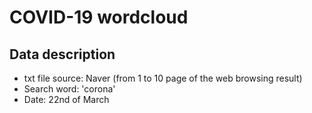 # COVID-19 wordcloud

## Data description
* txt file source: Naver (from 1 to 10 page of the web browsing result)
* Search word: 'corona' 
* Date: 22nd of March

